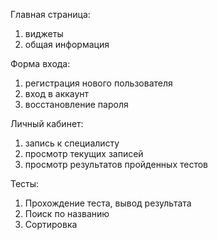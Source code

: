 
Главная страница:
1) виджеты
2) общая информация

Форма входа:
1) регистрация нового пользователя
2) вход в аккаунт
3) восстановление пароля
   
Личный кабинет:
1) запись к специалисту
2) просмотр текущих записей
3) просмотр результатов пройденных тестов

Тесты:
1) Прохождение теста, вывод результата
2) Поиск по названию
3) Сортировка
